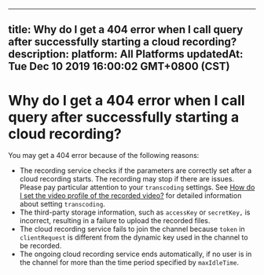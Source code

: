 
---
title: Why do I get a 404 error when I call query after successfully starting a cloud recording?
description: 
platform: All Platforms
updatedAt: Tue Dec 10 2019 16:00:02 GMT+0800 (CST)
---
# Why do I get a 404 error when I call query after successfully starting a cloud recording?
You may get a 404 error because of the following reasons:

- The recording service checks if the parameters are correctly set after a cloud recording starts. The recording may stop if there are issues. Please pay particular attention to your `transcoding` settings. See [How do I set the video profile of the recorded video?](https://docs.agora.io/en/faq/recording_video_profile) for detailed information about setting `transcoding`.
- The third-party storage information, such as `accessKey` or `secretKey,` is incorrect, resulting in a failure to upload the recorded files.
- The cloud recording service fails to join the channel because `token` in `clientRequest` is different from the dynamic key used in the channel to be recorded.
- The ongoing cloud recording service ends automatically, if no user is in the channel for more than the time period specified by `maxIdleTime`.
